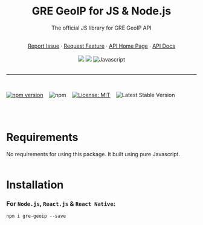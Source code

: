 <div align="center">
    <h1>GRE GeoIP for JS & Node.js</h1>
    <p>The official JS library for GRE GeoIP API</p>
    <br />
    <a href="https://github.com/gre-dev/GeoIP-JS/issues/new">Report Issue</a> · 
    <a href="https://github.com/gre-dev/GeoIP-JS/discussions/new">Request Feature</a> · 
    <a href="https://www.gredev.io/en/GeoIP" target="_BLANK">API Home Page</a> · 
    <a href="https://geoip-docs.gredev.io" target="_BLANK">API Docs</a>
    <br />
    <br />
    <a href="https://www.npmjs.com/package/gre-geoip" title="NPM Package" href="_BLANK"><img src="https://img.shields.io/badge/npm-CB3837?style=for-the-badge&logo=npm&logoColor=white"></a>
    <a href="https://github.com/gre-dev/GeoIP-JS" title="Github Repo" href="_BLANK"><img src="https://img.shields.io/badge/GitHub-100000?style=for-the-badge&logo=github&logoColor=white"></a>
    <img src="https://img.shields.io/badge/JavaScript-323330?style=for-the-badge&logo=javascript&logoColor=F7DF1E" title="Javascript">
</div>
<br />

---
<br />

[![npm version](https://badge.fury.io/js/gre-geoip.svg)](https://badge.fury.io/js/gre-geoip)
&nbsp;&nbsp;
![npm](https://img.shields.io/npm/dt/gre-geoip?label=npm%20downloads&logo=npm)
&nbsp;&nbsp;
[![License: MIT](https://img.shields.io/badge/License-MIT-blue.svg)](https://opensource.org/licenses/MIT)
&nbsp;&nbsp;
![Latest Stable Version](https://badges.aleen42.com/src/javascript.svg)

<br /><br />

# Requirements
No requirements for using this package. It built using pure Javascript.
<br /><br />

# Installation
### For `Node.js`, `React.js` & `React Native`:
```npm i gre-geoip --save```